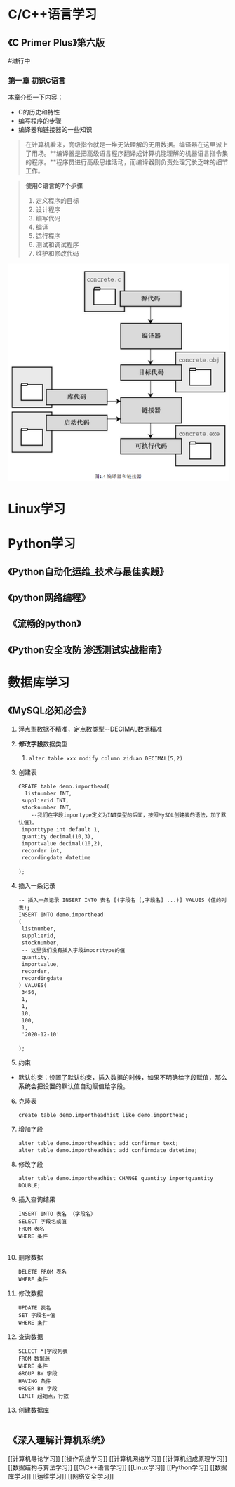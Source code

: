













# C/C++语言学习

## 《C Primer Plus》第六版
#进行中 
### 第一章 初识C语言

本章介绍一下内容：
+ C的历史和特性
+ 编写程序的步骤
+ 编译器和链接器的一些知识

>在计算机看来，高级指令就是一堆无法理解的无用数据。编译器在这里派上了用场。**编译器是把高级语言程序翻译成计算机能理解的机器语言指令集的程序。**程序员进行高级思维活动，而编译器则负责处理冗长乏味的细节工作。

>**使用C语言的7个步骤**
>1. 定义程序的目标
>2. 设计程序
>3. 编写代码
>4. 编译
>5. 运行程序
>6. 测试和调试程序
>7. 维护和修改代码

![](picture/计算机类书籍阅读.assets/image-20230414193141210.png)







# Linux学习




# Python学习

## 《Python自动化运维_技术与最佳实践》



## 《python网络编程》





## 《流畅的python》



## 《Python安全攻防 渗透测试实战指南》



# 数据库学习

## 《MySQL必知必会》

1. 浮点型数据不精准，定点数类型--DECIMAL数据精准

2. **修改字段**数据类型
   
   1. `alter table xxx modify column ziduan DECIMAL(5,2)`
   
3. 创建表

   ~~~mysql
   CREATE table demo.importhead(
   	 listnumber INT,
   	supplierid INT,
   	stocknumber INT,
       --我们在字段importype定义为INT类型的后面，按照MySQL创建表的语法，加了默认值1。
   	importtype int default 1,
   	quantity decimal(10,3),
   	importvalue decimal(10,2),
   	recorder int,
   	recordingdate datetime
   
   );
   ~~~

4. 插入一条记录

   ~~~mysql
   -- 插入一条记录 INSERT INTO 表名 [(字段名 [,字段名] ...)] VALUES (值的列表);
   INSERT INTO demo.importhead
   (
   	listnumber,
   	supplierid,
   	stocknumber,
   	-- 这里我们没有插入字段importtype的值
   	quantity,
   	importvalue,
   	recorder,
   	recordingdate
   ) VALUES(
   	3456,
   	1,
   	1,
   	10,
   	100,
   	1,
   	'2020-12-10'
   	
   );
   ~~~

5.  约束

   + 默认约束：设置了默认约束，插入数据的时候，如果不明确给字段赋值，那么系统会把设置的默认值自动赋值给字段。

6. 克隆表

   ~~~mysql
   create table demo.importheadhist like demo.importhead;
   ~~~

7. 增加字段

   ~~~mysql
   alter table demo.importheadhist add confirmer text;
   alter table demo.importheadhist add confirmdate datetime;
   
   ~~~

8. 修改字段

   ~~~mysql
   alter table demo.importheadhist CHANGE quantity importquantity DOUBLE;
   ~~~

9. 插入查询结果

   ~~~mysql
   INSERT INTO 表名 （字段名）
   SELECT 字段名或值
   FROM 表名
   WHERE 条件
   
   
   ~~~

10. 删除数据

    ~~~mysql
    DELETE FROM 表名 
    WHERE 条件
    ~~~

11. 修改数据

    ~~~mysql
    UPDATE 表名
    SET 字段名=值
    WHERE 条件
    ~~~

12. 查询数据

    ~~~mysql
    SELECT *|字段列表
    FROM 数据源
    WHERE 条件
    GROUP BY 字段
    HAVING 条件
    ORDER BY 字段
    LIMIT 起始点，行数
    ~~~

13. 创建数据库

    ~~~mysql
    
    ~~~

    



## 《深入理解计算机系统》







[[计算机导论学习]]
[[操作系统学习]]
[[计算机网络学习]]
[[计算机组成原理学习]]
[[数据结构与算法学习]]
[[C\\C++语言学习]]
[[Linux学习]]
[[Python学习]]
[[数据库学习]]
[[运维学习]]
[[网络安全学习]]